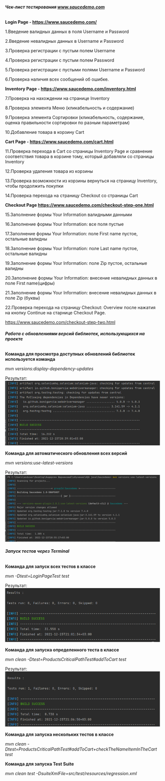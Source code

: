 ###### **Чек-лист тестирования www.saucedemo.com**


**Login Page - https://www.saucedemo.com/**

1.Введение валидных данных в поля Username и Password 

2.Введение невалидных данных в Username и Password 

3.Проверка регистрации с пустым полем Username 

4.Проверка регистрации с пустым полем Password 

5.Проверка регистрации с пустыми полями Username и Password 

6.Проверка наличия всех сообщений об ошибке.


**Inventory Page - https://www.saucedemo.com/inventory.html**

7.Проверка на нахождении на странице Inventory 

8.Проверка элемента Меню (кликабельность и содержание) 

9.Проверка элемента Сортировки (кликабельность, содержание, оценка правильности сортировки по разным параметрам) 

10.Добавление товара в корзину Cart


**Cart Page - https://www.saucedemo.com/cart.html** 

11.Проверка перехода в Cart со страницы Inventory Page и сравнение соответствия товара в корзине тому, который добавляли со страницы Inventory 

12.Проверка удаления товара из корзины 

13.Проверка возможности из корзины вернуться на страницу Inventory, чтобы продолжить покупки 

14.Проверка перехода на страницу Checkout со страницы Cart


**Checkout Page https://www.saucedemo.com/checkout-step-one.html**

15.Заполнение формы Your Information валидными данными 

16.Заполнение формы Your Information: все поля пустые 

17.Заполнение формы Your Information: поле First name пустое, остальные валидны 

18.Заполнение формы Your Information: поле Last name пустое, остальные валидны 

19.Заполнение формы Your Information: поле Zip пустое, остальные валидны 

20.Заполнение формы Your Information: внесение невалидных данных в поле First name(цифры) 

21.Заполнение формы Your Information: внесение невалидных данных в поле Zip (буквы) 

22.Проверка перехода на страницу Checkout: Overview после нажатия на кнопку Continue на старнице Checkout Page.

https://www.saucedemo.com/checkout-step-two.html



###### **Работа с обновлениями версий библиотек, использующихся на проекте**

**Команда для просмотра доступных обновлений библиотек используется команда**

_mvn versions:display-dependency-updates_ 

Результат:
![img_1.png](img_1.png)

**Команда для автоматического обновления всех версий**

_mvn versions:use-latest-versions_
 
Результат:
![img_2.png](img_2.png)


###### **Запуск тестов через Terminal**

**Команда для запуск всех тестов в классе**

_mvn -Dtest=LoginPageTest test_

Результат:
![img_3.png](img_3.png)


**Команда для запуска определенного теста в классе**

_mvn clean -Dtest=ProductsCriticalPathTest#addToCart test_

Результат:
![img_4.png](img_4.png)


**Команда для запуска нескольких тестов в классе**

_mvn clean -Dtest=ProductsCriticalPathTest#addToCart+checkTheNameItemInTheCart test_



**Команда для запуска Test Suite**

_mvn clean test -DsuiteXmlFile=src/test/resources/regression.xml_

